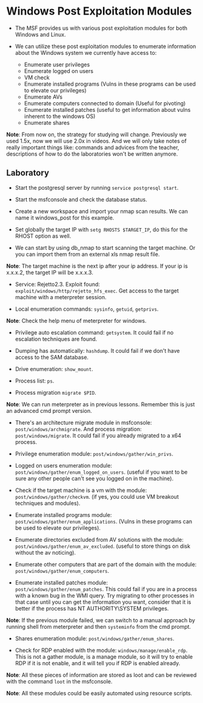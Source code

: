 # Windows Post Exploitation Modules

+ The MSF provides us with various post exploitation modules for both Windows and Linux.

+ We can utilize these post exploitation modules to enumerate information about the Windows system we currently have access to:
    - Enumerate user privileges
    - Enumerate logged on users
    - VM check
    - Enumerate installed programs (Vulns in these programs can be used to elevate our privileges)
    - Enumerate AVs
    - Enumerate computers connected to domain (Useful for pivoting)
    - Enumerate installed patches (useful to get information about vulns inherent to the windows OS)
    - Enumerate shares

**Note**: From now on, the strategy for studying will change. Previously we used 1.5x, now we will use 2.0x in videos. And we will only take notes of really important things like: commands and advices from the teacher, descriptions of how to do the laboratories won't be written anymore.

## Laboratory

- Start the postgresql server by running `service postgresql start`.

- Start the msfconsole and check the database status.

- Create a new workspace and import your nmap scan results. We can name it windows_post for this example.

- Set globally the target IP with `setg RHOSTS $TARGET_IP`, do this for the RHOST option as well.

- We can start by using db_nmap to start scanning the target machine. Or you can import them from an external xls nmap result file.

**Note**: The target machine is the next ip after your ip address. If your ip is x.x.x.2, the target IP will be x.x.x.3.

- Service: Rejetto2.3. Exploit found: `exploit/windows/http/rejetto_hfs_exec`. Get access to the target machine with a meterpreter session.

- Local enumeration commands: `sysinfo`, `getuid`, `getprivs`.

**Note**: Check the help menu of meterpreter for windows.

- Privilege auto escalation command: `getsystem`. It could fail if no escalation techniques are found.

- Dumping has automatically: `hashdump`. It could fail if we don't have access to the SAM database.

- Drive enumeration: `show_mount`.

- Process list: `ps`.

- Process migration `migrate $PID`.

**Note**: We can run meterpreter as in previous lessons. Remember this is just an advanced cmd prompt version.

- There's an architecture migrate module in msfconsole: `post/windows/archmigrate`. And process migration: `post/windows/migrate`. It could fail if you already migrated to a x64 process.

- Privilege enumeration module: `post/windows/gather/win_privs`.

- Logged on users enumeration module: `post/windows/gather/enum_logged_on_users`. (useful if you want to be sure any other people can't see you logged on in the machine).

- Check if the target machine is a vm with the module: `post/windows/gather/checkvm`. (if yes, you could use VM breakout techniques and modules).

- Enumerate installed programs module: `post/windows/gather/enum_applications`. (Vulns in these programs can be used to elevate our privileges).

- Enumerate directories excluded from AV solutions with the module: `post/windows/gather/enum_av_excluded`. (useful to store things on disk without the av noticing).

- Enumerate other computers that are part of the domain with the module: `post/windows/gather/enum_computers`.

- Enumerate installed patches module: `post/windows/gather/enum_patches`. This could fail if you are in a process with a known bug in the WMI query. Try migrating to other processes in that case until you can get the information you want, consider that it is better if the process has NT AUTHORITY\SYSTEM privileges.

**Note**: If the previous module failed, we can switch to a manual approach by running shell from meterpreter and then `systeminfo` from the cmd prompt.

- Shares enumeration module: `post/windows/gather/enum_shares`.

- Check for RDP enabled with the module: `windows/manage/enable_rdp`. This is not a gather module, is a manage module, so it will try to enable RDP if it is not enable, and it will tell you if RDP is enabled already.

**Note**: All these pieces of information are stored as loot and can be reviewed with the command `loot` in the msfconsole.

**Note**: All these modules could be easily automated using resource scripts.
